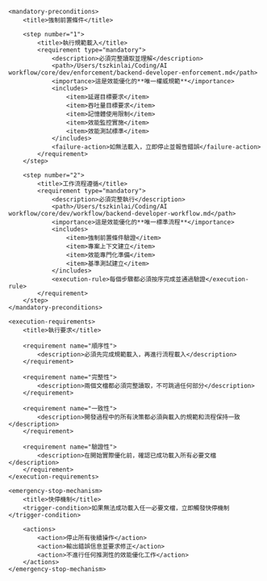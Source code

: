 <?xml version="1.0" encoding="UTF-8"?>
<performance-optimization-task-guide>
    <title>效能優化任務指引</title>
    
    <mandatory-preconditions>
        <title>強制前置條件</title>
        
        <step number="1">
            <title>執行規範載入</title>
            <requirement type="mandatory">
                <description>必須完整讀取並理解</description>
                <path>/Users/tszkinlai/Coding/AI workflow/core/dev/enforcement/backend-developer-enforcement.md</path>
                <importance>這是效能優化的**唯一權威規範**</importance>
                <includes>
                    <item>延遲目標要求</item>
                    <item>吞吐量目標要求</item>
                    <item>記憶體使用限制</item>
                    <item>效能監控實施</item>
                    <item>效能測試標準</item>
                </includes>
                <failure-action>如無法載入，立即停止並報告錯誤</failure-action>
            </requirement>
        </step>
        
        <step number="2">
            <title>工作流程遵循</title>
            <requirement type="mandatory">
                <description>必須完整執行</description>
                <path>/Users/tszkinlai/Coding/AI workflow/core/dev/workflow/backend-developer-workflow.md</path>
                <importance>這是效能優化的**唯一標準流程**</importance>
                <includes>
                    <item>強制前置條件驗證</item>
                    <item>專案上下文建立</item>
                    <item>效能專門化準備</item>
                    <item>基準測試建立</item>
                </includes>
                <execution-rule>每個步驟都必須按序完成並通過驗證</execution-rule>
            </requirement>
        </step>
    </mandatory-preconditions>
    
    <execution-requirements>
        <title>執行要求</title>
        
        <requirement name="順序性">
            <description>必須先完成規範載入，再進行流程載入</description>
        </requirement>
        
        <requirement name="完整性">
            <description>兩個文檔都必須完整讀取，不可跳過任何部分</description>
        </requirement>
        
        <requirement name="一致性">
            <description>開發過程中的所有決策都必須與載入的規範和流程保持一致</description>
        </requirement>
        
        <requirement name="驗證性">
            <description>在開始實際優化前，確認已成功載入所有必要文檔</description>
        </requirement>
    </execution-requirements>
    
    <emergency-stop-mechanism>
        <title>快停機制</title>
        <trigger-condition>如果無法成功載入任一必要文檔，立即觸發快停機制</trigger-condition>
        
        <actions>
            <action>停止所有後續操作</action>
            <action>輸出錯誤信息並要求修正</action>
            <action>不進行任何推測性的效能優化工作</action>
        </actions>
    </emergency-stop-mechanism>
</performance-optimization-task-guide>